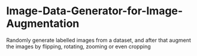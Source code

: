 # Image-Data-Generator-for-Image-Augmentation
Randomly generate labelled images from a dataset, and after that augment the images by flipping, rotating, zooming or even cropping
